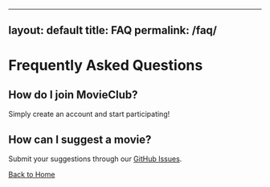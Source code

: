 <!-- faq.md -->
---
layout: default
title: FAQ
permalink: /faq/
---

# Frequently Asked Questions

## How do I join MovieClub?

Simply create an account and start participating!

## How can I suggest a movie?

Submit your suggestions through our [GitHub Issues](https://github.com/yourusername/movieclub/issues).

[Back to Home](./index.md)

